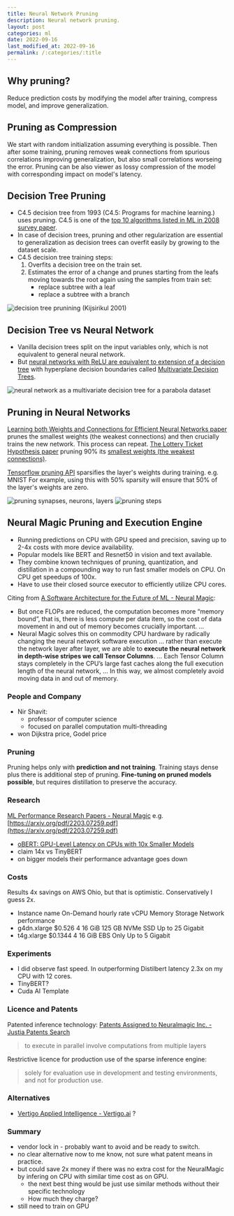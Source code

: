 ```yaml
---
title: Neural Network Pruning
description: Neural network pruning.
layout: post
categories: ml
date: 2022-09-16
last_modified_at: 2022-09-16
permalink: /:categories/:title
---
```



## Why pruning?
Reduce prediction costs by modifying the model after training, compress model, and improve generalization.


## Pruning as Compression
We start with random initialization assuming everything is possible.
Then after some training, pruning removes weak connections from spurious correlations improving generalization, but also small correlations worseing the error.
Pruning can be also viewer as lossy compression of the model with corresponding impact on model's latency.


## Decision Tree Pruning
- C4.5 decision tree from 1993 (C4.5: Programs for machine learning.) uses pruning. C4.5 is one of the [top 10 algorithms listed in ML in 2008 survey paper](http://www.cs.umd.edu/~samir/498/10Algorithms-08.pdf).
- In case of decision trees, pruning and other regularization are essential to generalization as decision trees can overfit easily by growing to the dataset scale.
- C4.5 decision tree training steps:
  1. Overfits a decision tree on the train set.
  2. Estimates the error of a change and prunes starting from the leafs moving towards the root again using the samples from train set:
     - replace subtree with a leaf 
     - replace a subtree with a branch


![decision tree prunining (Kijsirikul 2001)](/images/decision_tree_pruning__kijsirikul_2001.png)


## Decision Tree vs Neural Network
- Vanilla decision trees split on the input variables only, which is not equivalent to general neural network.
- But [neural networks with ReLU are equivalent to extension of a decision tree](https://arxiv.org/pdf/2210.05189.pdf) with hyperplane decision boundaries called [Multivariate Decision Trees](https://link.springer.com/content/pdf/10.1023/A:1022607123649.pdf).

![neural network as a multivariate decision tree for a parabola dataset](/images/neural_networks_are_decision_trees__aytekin_2022.png)


## Pruning in Neural Networks
[Learning both Weights and Connections for Efficient Neural Networks paper](https://arxiv.org/pdf/1506.02626.pdf) prunes the smallest weights (the weakest connections) and then crucially trains the new network.
This process can repeat.
[The Lottery Ticket Hypothesis paper](https://arxiv.org/abs/1803.03635) pruning 90% its [smallest weights (the weakest connections)](https://arxiv.org/pdf/1506.02626.pdf).

[Tensorflow pruning API](https://blog.tensorflow.org/2019/05/tf-model-optimization-toolkit-pruning-API.html) sparsifies the layer's weights during training. e.g. MNIST
For example, using this with 50% sparsity will ensure that 50% of the layer's weights are zero.



![pruning synapses, neurons, layers](/images/pruning_both_synapses_and_neuron_nodes_han_2015.png)
![pruning steps](/images/pruning_steps__han_2015.png)


## Neural Magic Pruning and Execution Engine
- Running predictions on CPU with GPU speed and precision, saving up to 2-4x costs with more device availability.
- Popular models like BERT and Resnet50 in vision and text available.
- They combine known techniques of pruning, quantization, and distillation in a compounding way to run fast smaller models on CPU. On CPU get speedups of 100x.
- Have to use their closed source executor to efficiently utilize CPU cores.


Citing from [A Software Architecture for the Future of ML - Neural Magic](https://neuralmagic.com/technology/):
- But once FLOPs are reduced, the computation becomes more “memory bound”, that is, there is less compute per data item, so the cost of data movement in and out of memory becomes crucially important. ...
- Neural Magic solves this on commodity CPU hardware by radically changing the neural network software execution ... rather than execute the network layer after layer, we are able to **execute the neural network in depth-wise stripes we call Tensor Columns**. ... Each Tensor Column stays completely in the CPU’s large fast caches along the full execution length of the neural network, ... In this way, we almost completely avoid moving data in and out of memory.
 

### People and Company
- Nir Shavit:
	- professor of computer science
	- focused on parallel computation multi-threading
- won Dijkstra price, Godel price

### Pruning
Pruning helps only with **prediction and not training**.
Training stays dense plus there is additional step of pruning.
**Fine-tuning on pruned models possible**, but requires distillation to preserve the accuracy.

### Research
[ML Performance Research Papers - Neural Magic](https://neuralmagic.com/resources/technical-papers/)
e.g. [https://arxiv.org/pdf/2203.07259.pdf](https://arxiv.org/pdf/2203.07259.pdf)
- [oBERT: GPU-Level Latency on CPUs with 10x Smaller Models](https://neuralmagic.com/blog/obert/)
- claim 14x vs TinyBERT
- on bigger models their performance advantage goes down


### Costs
Results 4x savings on AWS Ohio, but that is optimistic. Conservatively I guess 2x.
- Instance name On-Demand hourly rate vCPU Memory Storage Network performance
- g4dn.xlarge	$0.526	4	16 GiB	125 GB NVMe SSD	Up to 25 Gigabit
- t4g.xlarge	$0.1344	4	16 GiB	EBS Only	Up to 5 Gigabit


### Experiments
- I did observe fast speed. In outperforming Distilbert latency 2.3x on my CPU with 12 cores.
- TinyBERT?
- Cuda AI Template


### Licence and Patents
Patented inference technology: [Patents Assigned to Neuralmagic Inc. - Justia Patents Search](https://patents.justia.com/assignee/neuralmagic-inc)
> to execute in parallel involve computations from multiple layers

Restrictive licence for production use of the sparse inference engine:
> solely for evaluation  use in development and testing environments, and not for production use.


### Alternatives
- [Vertigo Applied Intelligence - Vertigo.ai](https://vertigo.ai/) ?

### Summary
- vendor lock in - probably want to avoid and be ready to switch.
- no clear alternative now to me know, not sure what patent means in practice.
- but could save 2x money if there was no extra cost for the NeuralMagic by infering on CPU with similar time cost as on GPU. 
	- the next best thing would be just use similar methods without their specific technology
	- How much they charge?
- still need to train on GPU